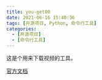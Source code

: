 ```yaml
---
title: you-get00
date: 2021-06-16 15:40:36
tags: [开源项目, Python, 命令行工具]
categories: 
  - [开源项目]
  - [命令行工具]
---
```


这是个用来下载视频的工具。

<!-- more -->

[官方文档](https://github.com/soimort/you-get/wiki/%E4%B8%AD%E6%96%87%E8%AF%B4%E6%98%8E#installation)